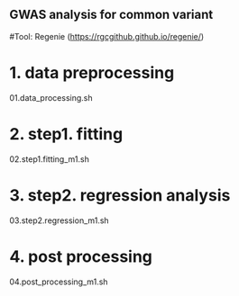 ## GWAS analysis for common variant 
#Tool: Regenie (https://rgcgithub.github.io/regenie/)

# 1. data preprocessing
01.data_processing.sh

# 2. step1. fitting
02.step1.fitting_m1.sh

# 3. step2. regression analysis
03.step2.regression_m1.sh

# 4. post processing
04.post_processing_m1.sh

